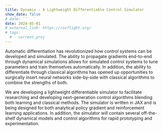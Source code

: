 ```yaml
---
title: Dynamix - A Lightweight Differentiable Control Simulator
show_date: false
# date: ''
date: 2024-05-01
# external_link: https://rosflight.org/
# tags:
  # - current_proj
---
```


Automatic differentiation has revolutionized how control systems can be developed and simulated. The ability to propagate gradients end-to-end through dynamical simulations allows for simulated control systems to tune parameters and train themselves automatically. In addition, the ability to differentiate through classical algorithms has opened up opportunities to surgically insert neural networks side-by-side with classical algorithms to combine the strengths of both.

We are developing a lightweight differentiable simulator to facilitate researching and developing next-generation control algorithms blending both learning and classical methods. The simulator is written in JAX and is being designed for both analytical policy gradient and reinforcement learning applications. In addition, the simulator will contain several off-the-shelf dynamical models and control algorithms for rapid prototyping and experimentation.